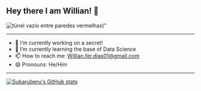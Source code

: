 ## Hey there I am Willian! 👋


<img sizes="(min-width: 768px) 100vw, (max-width: 910px) min(100%, 870px), (max-height: 755px) min(100%, 870px), (min-aspect-ratio: 2832/1888) calc((calc(100vh - 175px)) * 1.5), calc(100vw - 40px)" srcset="https://images.unsplash.com/photo-1558862107-d49ef2a04d72?q=80&amp;w=870&amp;auto=format&amp;fit=crop&amp;ixlib=rb-4.0.3&amp;ixid=M3wxMjA3fDB8MHxwaG90by1wYWdlfHx8fGVufDB8fHx8fA%3D%3D 870w, https://images.unsplash.com/photo-1558862107-d49ef2a04d72?q=80&amp;w=1170&amp;auto=format&amp;fit=crop&amp;ixlib=rb-4.0.3&amp;ixid=M3wxMjA3fDB8MHxwaG90by1wYWdlfHx8fGVufDB8fHx8fA%3D%3D 1170w, https://images.unsplash.com/photo-1558862107-d49ef2a04d72?q=80&amp;w=1470&amp;auto=format&amp;fit=crop&amp;ixlib=rb-4.0.3&amp;ixid=M3wxMjA3fDB8MHxwaG90by1wYWdlfHx8fGVufDB8fHx8fA%3D%3D 1470w, https://images.unsplash.com/photo-1558862107-d49ef2a04d72?q=80&amp;w=1740&amp;auto=format&amp;fit=crop&amp;ixlib=rb-4.0.3&amp;ixid=M3wxMjA3fDB8MHxwaG90by1wYWdlfHx8fGVufDB8fHx8fA%3D%3D 1740w, https://images.unsplash.com/photo-1558862107-d49ef2a04d72?q=80&amp;w=1770&amp;auto=format&amp;fit=crop&amp;ixlib=rb-4.0.3&amp;ixid=M3wxMjA3fDB8MHxwaG90by1wYWdlfHx8fGVufDB8fHx8fA%3D%3D 1770w, https://images.unsplash.com/photo-1558862107-d49ef2a04d72?q=80&amp;w=2070&amp;auto=format&amp;fit=crop&amp;ixlib=rb-4.0.3&amp;ixid=M3wxMjA3fDB8MHxwaG90by1wYWdlfHx8fGVufDB8fHx8fA%3D%3D 2070w, https://images.unsplash.com/photo-1558862107-d49ef2a04d72?q=80&amp;w=2340&amp;auto=format&amp;fit=crop&amp;ixlib=rb-4.0.3&amp;ixid=M3wxMjA3fDB8MHxwaG90by1wYWdlfHx8fGVufDB8fHx8fA%3D%3D 2340w, https://images.unsplash.com/photo-1558862107-d49ef2a04d72?q=80&amp;w=2370&amp;auto=format&amp;fit=crop&amp;ixlib=rb-4.0.3&amp;ixid=M3wxMjA3fDB8MHxwaG90by1wYWdlfHx8fGVufDB8fHx8fA%3D%3D 2370w, https://images.unsplash.com/photo-1558862107-d49ef2a04d72?q=80&amp;w=2670&amp;auto=format&amp;fit=crop&amp;ixlib=rb-4.0.3&amp;ixid=M3wxMjA3fDB8MHxwaG90by1wYWdlfHx8fGVufDB8fHx8fA%3D%3D 2670w, https://images.unsplash.com/photo-1558862107-d49ef2a04d72?q=80&amp;w=2832&amp;auto=format&amp;fit=crop&amp;ixlib=rb-4.0.3&amp;ixid=M3wxMjA3fDB8MHxwaG90by1wYWdlfHx8fGVufDB8fHx8fA%3D%3D 2832w" src="https://images.unsplash.com/photo-1558862107-d49ef2a04d72?fm=jpg&amp;q=60&amp;w=3000&amp;ixlib=rb-4.0.3&amp;ixid=M3wxMjA3fDB8MHxwaG90by1wYWdlfHx8fGVufDB8fHx8fA%3D%3D" alt="túnel vazio entre paredes vermelhas" class="I7OuT DVW3V L1BOa" style="aspect-ratio: 2832 / 1888;">)" 

---

- 🔭 I’m currently working on a secret!
- 🌱 I’m currently learning the base of Data Science
- 📫 How to reach me: Willian.fer.dias01@gmail.com 
- 😄 Pronouns: He/Him


---

[![Subaruberu's GitHub stats](https://github-readme-stats.vercel.app/api?username=Subaruberu&show_icons=true&theme=default&width=2050&height=500)](https://github.com/Subaruberu/github-readme-stats)
